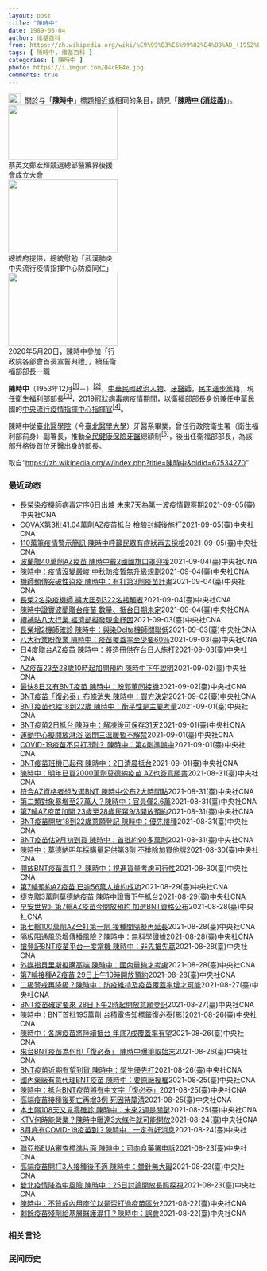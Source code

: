 ```yaml
---
layout: post
title: "陳時中"
date: 1989-06-04
author: 维基百科
from: https://zh.wikipedia.org/wiki/%E9%99%B3%E6%99%82%E4%B8%AD_(1952%E5%B9%B4)
tags: [ 陳時中, 维基百科 ]
categories: [ 陳時中 ]
photo: https://i.imgur.com/Q4cEE4e.jpg
comments: true
---
```

<div class="mw-parser-output"><div id="noteTA-54dafe5e" class="noteTA"><div class="noteTA-group"><div data-noteta-group-source="module" data-noteta-group="Medicine"></div></div></div>
<div role="note" class="hatnote navigation-not-searchable"><a href="/wiki/Wikipedia:%E6%B6%88%E6%AD%A7%E4%B9%89" title="Wikipedia:消歧义"><img alt="Disambig gray.svg" src="//upload.wikimedia.org/wikipedia/commons/thumb/5/5f/Disambig_gray.svg/25px-Disambig_gray.svg.png" decoding="async" width="25" height="19" srcset="//upload.wikimedia.org/wikipedia/commons/thumb/5/5f/Disambig_gray.svg/38px-Disambig_gray.svg.png 1.5x, //upload.wikimedia.org/wikipedia/commons/thumb/5/5f/Disambig_gray.svg/50px-Disambig_gray.svg.png 2x" data-file-width="220" data-file-height="168"></a><style data-mw-deduplicate="TemplateStyles:r67269465">.mw-parser-output .ifmobile>.mobile:nth-child(2n){display:none}</style><span class="ifmobile"><span class="nomobile">&nbsp;&nbsp;</span><span class="mobile"></span></span>關於与「<b>陳時中</b>」標題相近或相同的条目，請見「<b><a href="/wiki/%E9%99%B3%E6%99%82%E4%B8%AD_(%E6%B6%88%E6%AD%A7%E7%BE%A9)" class="mw-disambig" title="陳時中 (消歧義)">陳時中 (消歧義)</a></b>」。</div>

<div class="thumb tright"><div class="thumbinner" style="width:222px;"><a href="/wiki/File:%E9%84%AD%E5%AE%8F%E8%BC%9D%E8%88%87%E9%86%AB%E6%94%BF%E4%BA%BA%E5%A3%AB%E5%90%88%E7%85%A7.jpg" class="image"><img alt="" src="//upload.wikimedia.org/wikipedia/commons/thumb/e/e0/%E9%84%AD%E5%AE%8F%E8%BC%9D%E8%88%87%E9%86%AB%E6%94%BF%E4%BA%BA%E5%A3%AB%E5%90%88%E7%85%A7.jpg/220px-%E9%84%AD%E5%AE%8F%E8%BC%9D%E8%88%87%E9%86%AB%E6%94%BF%E4%BA%BA%E5%A3%AB%E5%90%88%E7%85%A7.jpg" decoding="async" width="220" height="110" class="thumbimage" srcset="//upload.wikimedia.org/wikipedia/commons/thumb/e/e0/%E9%84%AD%E5%AE%8F%E8%BC%9D%E8%88%87%E9%86%AB%E6%94%BF%E4%BA%BA%E5%A3%AB%E5%90%88%E7%85%A7.jpg/330px-%E9%84%AD%E5%AE%8F%E8%BC%9D%E8%88%87%E9%86%AB%E6%94%BF%E4%BA%BA%E5%A3%AB%E5%90%88%E7%85%A7.jpg 1.5x, //upload.wikimedia.org/wikipedia/commons/thumb/e/e0/%E9%84%AD%E5%AE%8F%E8%BC%9D%E8%88%87%E9%86%AB%E6%94%BF%E4%BA%BA%E5%A3%AB%E5%90%88%E7%85%A7.jpg/440px-%E9%84%AD%E5%AE%8F%E8%BC%9D%E8%88%87%E9%86%AB%E6%94%BF%E4%BA%BA%E5%A3%AB%E5%90%88%E7%85%A7.jpg 2x" data-file-width="4160" data-file-height="2080"></a>  <div class="thumbcaption"><div class="magnify"><a href="/wiki/File:%E9%84%AD%E5%AE%8F%E8%BC%9D%E8%88%87%E9%86%AB%E6%94%BF%E4%BA%BA%E5%A3%AB%E5%90%88%E7%85%A7.jpg" class="internal" title="放大"></a></div>蔡英文鄭宏輝競選總部醫藥界後援會成立大會</div></div></div>
<div class="thumb tright"><div class="thumbinner" style="width:222px;"><a href="/wiki/File:02.07_%E7%B8%BD%E7%B5%B1%E6%85%B0%E5%8B%89%E3%80%8C%E5%9A%B4%E9%87%8D%E7%89%B9%E6%AE%8A%E5%82%B3%E6%9F%93%E6%80%A7%E8%82%BA%E7%82%8E%E4%B8%AD%E5%A4%AE%E6%B5%81%E8%A1%8C%E7%96%AB%E6%83%85%E6%8C%87%E6%8F%AE%E4%B8%AD%E5%BF%83%E9%98%B2%E7%96%AB%E5%90%8C%E4%BB%81%E3%80%8D_(49500116692).jpg" class="image"><img alt="" src="//upload.wikimedia.org/wikipedia/commons/thumb/9/95/02.07_%E7%B8%BD%E7%B5%B1%E6%85%B0%E5%8B%89%E3%80%8C%E5%9A%B4%E9%87%8D%E7%89%B9%E6%AE%8A%E5%82%B3%E6%9F%93%E6%80%A7%E8%82%BA%E7%82%8E%E4%B8%AD%E5%A4%AE%E6%B5%81%E8%A1%8C%E7%96%AB%E6%83%85%E6%8C%87%E6%8F%AE%E4%B8%AD%E5%BF%83%E9%98%B2%E7%96%AB%E5%90%8C%E4%BB%81%E3%80%8D_%2849500116692%29.jpg/220px-02.07_%E7%B8%BD%E7%B5%B1%E6%85%B0%E5%8B%89%E3%80%8C%E5%9A%B4%E9%87%8D%E7%89%B9%E6%AE%8A%E5%82%B3%E6%9F%93%E6%80%A7%E8%82%BA%E7%82%8E%E4%B8%AD%E5%A4%AE%E6%B5%81%E8%A1%8C%E7%96%AB%E6%83%85%E6%8C%87%E6%8F%AE%E4%B8%AD%E5%BF%83%E9%98%B2%E7%96%AB%E5%90%8C%E4%BB%81%E3%80%8D_%2849500116692%29.jpg" decoding="async" width="220" height="147" class="thumbimage" srcset="//upload.wikimedia.org/wikipedia/commons/thumb/9/95/02.07_%E7%B8%BD%E7%B5%B1%E6%85%B0%E5%8B%89%E3%80%8C%E5%9A%B4%E9%87%8D%E7%89%B9%E6%AE%8A%E5%82%B3%E6%9F%93%E6%80%A7%E8%82%BA%E7%82%8E%E4%B8%AD%E5%A4%AE%E6%B5%81%E8%A1%8C%E7%96%AB%E6%83%85%E6%8C%87%E6%8F%AE%E4%B8%AD%E5%BF%83%E9%98%B2%E7%96%AB%E5%90%8C%E4%BB%81%E3%80%8D_%2849500116692%29.jpg/330px-02.07_%E7%B8%BD%E7%B5%B1%E6%85%B0%E5%8B%89%E3%80%8C%E5%9A%B4%E9%87%8D%E7%89%B9%E6%AE%8A%E5%82%B3%E6%9F%93%E6%80%A7%E8%82%BA%E7%82%8E%E4%B8%AD%E5%A4%AE%E6%B5%81%E8%A1%8C%E7%96%AB%E6%83%85%E6%8C%87%E6%8F%AE%E4%B8%AD%E5%BF%83%E9%98%B2%E7%96%AB%E5%90%8C%E4%BB%81%E3%80%8D_%2849500116692%29.jpg 1.5x, //upload.wikimedia.org/wikipedia/commons/thumb/9/95/02.07_%E7%B8%BD%E7%B5%B1%E6%85%B0%E5%8B%89%E3%80%8C%E5%9A%B4%E9%87%8D%E7%89%B9%E6%AE%8A%E5%82%B3%E6%9F%93%E6%80%A7%E8%82%BA%E7%82%8E%E4%B8%AD%E5%A4%AE%E6%B5%81%E8%A1%8C%E7%96%AB%E6%83%85%E6%8C%87%E6%8F%AE%E4%B8%AD%E5%BF%83%E9%98%B2%E7%96%AB%E5%90%8C%E4%BB%81%E3%80%8D_%2849500116692%29.jpg/440px-02.07_%E7%B8%BD%E7%B5%B1%E6%85%B0%E5%8B%89%E3%80%8C%E5%9A%B4%E9%87%8D%E7%89%B9%E6%AE%8A%E5%82%B3%E6%9F%93%E6%80%A7%E8%82%BA%E7%82%8E%E4%B8%AD%E5%A4%AE%E6%B5%81%E8%A1%8C%E7%96%AB%E6%83%85%E6%8C%87%E6%8F%AE%E4%B8%AD%E5%BF%83%E9%98%B2%E7%96%AB%E5%90%8C%E4%BB%81%E3%80%8D_%2849500116692%29.jpg 2x" data-file-width="2048" data-file-height="1365"></a>  <div class="thumbcaption"><div class="magnify"><a href="/wiki/File:02.07_%E7%B8%BD%E7%B5%B1%E6%85%B0%E5%8B%89%E3%80%8C%E5%9A%B4%E9%87%8D%E7%89%B9%E6%AE%8A%E5%82%B3%E6%9F%93%E6%80%A7%E8%82%BA%E7%82%8E%E4%B8%AD%E5%A4%AE%E6%B5%81%E8%A1%8C%E7%96%AB%E6%83%85%E6%8C%87%E6%8F%AE%E4%B8%AD%E5%BF%83%E9%98%B2%E7%96%AB%E5%90%8C%E4%BB%81%E3%80%8D_(49500116692).jpg" class="internal" title="放大"></a></div>總統府提供，總統慰勉「武漢肺炎中央流行疫情指揮中心防疫同仁」</div></div></div>
<div class="thumb tright"><div class="thumbinner" style="width:222px;"><a href="/wiki/File:05.20_%E7%B8%BD%E7%B5%B1%E4%B8%BB%E6%8C%81%E3%80%8C%E8%A1%8C%E6%94%BF%E9%99%A2%E5%89%AF%E9%99%A2%E9%95%B7%E6%9A%A8%E5%90%84%E9%83%A8%E6%9C%83%E9%A6%96%E9%95%B7%E5%AE%A3%E8%AA%93%E5%85%B8%E7%A6%AE%E3%80%8D-%E9%99%B3%E6%99%82%E4%B8%AD.jpg" class="image"><img alt="" src="//upload.wikimedia.org/wikipedia/commons/thumb/a/aa/05.20_%E7%B8%BD%E7%B5%B1%E4%B8%BB%E6%8C%81%E3%80%8C%E8%A1%8C%E6%94%BF%E9%99%A2%E5%89%AF%E9%99%A2%E9%95%B7%E6%9A%A8%E5%90%84%E9%83%A8%E6%9C%83%E9%A6%96%E9%95%B7%E5%AE%A3%E8%AA%93%E5%85%B8%E7%A6%AE%E3%80%8D-%E9%99%B3%E6%99%82%E4%B8%AD.jpg/220px-05.20_%E7%B8%BD%E7%B5%B1%E4%B8%BB%E6%8C%81%E3%80%8C%E8%A1%8C%E6%94%BF%E9%99%A2%E5%89%AF%E9%99%A2%E9%95%B7%E6%9A%A8%E5%90%84%E9%83%A8%E6%9C%83%E9%A6%96%E9%95%B7%E5%AE%A3%E8%AA%93%E5%85%B8%E7%A6%AE%E3%80%8D-%E9%99%B3%E6%99%82%E4%B8%AD.jpg" decoding="async" width="220" height="147" class="thumbimage" srcset="//upload.wikimedia.org/wikipedia/commons/thumb/a/aa/05.20_%E7%B8%BD%E7%B5%B1%E4%B8%BB%E6%8C%81%E3%80%8C%E8%A1%8C%E6%94%BF%E9%99%A2%E5%89%AF%E9%99%A2%E9%95%B7%E6%9A%A8%E5%90%84%E9%83%A8%E6%9C%83%E9%A6%96%E9%95%B7%E5%AE%A3%E8%AA%93%E5%85%B8%E7%A6%AE%E3%80%8D-%E9%99%B3%E6%99%82%E4%B8%AD.jpg/330px-05.20_%E7%B8%BD%E7%B5%B1%E4%B8%BB%E6%8C%81%E3%80%8C%E8%A1%8C%E6%94%BF%E9%99%A2%E5%89%AF%E9%99%A2%E9%95%B7%E6%9A%A8%E5%90%84%E9%83%A8%E6%9C%83%E9%A6%96%E9%95%B7%E5%AE%A3%E8%AA%93%E5%85%B8%E7%A6%AE%E3%80%8D-%E9%99%B3%E6%99%82%E4%B8%AD.jpg 1.5x, //upload.wikimedia.org/wikipedia/commons/thumb/a/aa/05.20_%E7%B8%BD%E7%B5%B1%E4%B8%BB%E6%8C%81%E3%80%8C%E8%A1%8C%E6%94%BF%E9%99%A2%E5%89%AF%E9%99%A2%E9%95%B7%E6%9A%A8%E5%90%84%E9%83%A8%E6%9C%83%E9%A6%96%E9%95%B7%E5%AE%A3%E8%AA%93%E5%85%B8%E7%A6%AE%E3%80%8D-%E9%99%B3%E6%99%82%E4%B8%AD.jpg/440px-05.20_%E7%B8%BD%E7%B5%B1%E4%B8%BB%E6%8C%81%E3%80%8C%E8%A1%8C%E6%94%BF%E9%99%A2%E5%89%AF%E9%99%A2%E9%95%B7%E6%9A%A8%E5%90%84%E9%83%A8%E6%9C%83%E9%A6%96%E9%95%B7%E5%AE%A3%E8%AA%93%E5%85%B8%E7%A6%AE%E3%80%8D-%E9%99%B3%E6%99%82%E4%B8%AD.jpg 2x" data-file-width="2508" data-file-height="1672"></a>  <div class="thumbcaption"><div class="magnify"><a href="/wiki/File:05.20_%E7%B8%BD%E7%B5%B1%E4%B8%BB%E6%8C%81%E3%80%8C%E8%A1%8C%E6%94%BF%E9%99%A2%E5%89%AF%E9%99%A2%E9%95%B7%E6%9A%A8%E5%90%84%E9%83%A8%E6%9C%83%E9%A6%96%E9%95%B7%E5%AE%A3%E8%AA%93%E5%85%B8%E7%A6%AE%E3%80%8D-%E9%99%B3%E6%99%82%E4%B8%AD.jpg" class="internal" title="放大"></a></div>2020年5月20日，陳時中參加「行政院各部會首長宣誓典禮」，續任衛福部部長一職</div></div></div>
<p><b>陳時中</b>（1953年12月<sup id="cite_ref-1" class="reference"><a href="#cite_note-1">[1]</a></sup><span class="useeditintro" title="Template:BLP editintro">－</span>）<sup id="cite_ref-2" class="reference"><a href="#cite_note-2">[2]</a></sup>，<a href="/wiki/%E4%B8%AD%E8%8F%AF%E6%B0%91%E5%9C%8B" title="中華民國">中華民國</a><a href="/wiki/%E6%94%BF%E6%B2%BB%E4%BA%BA%E7%89%A9" title="政治人物">政治人物</a>、<a href="/wiki/%E7%89%99%E9%86%AB%E5%B8%AB" class="mw-redirect" title="牙醫師">牙醫師</a>，<a href="/wiki/%E6%B0%91%E4%B8%BB%E9%80%B2%E6%AD%A5%E9%BB%A8" title="民主進步黨">民主進步黨</a>籍，現任<a href="/wiki/%E4%B8%AD%E8%8F%AF%E6%B0%91%E5%9C%8B%E8%A1%9B%E7%94%9F%E7%A6%8F%E5%88%A9%E9%83%A8" title="中華民國衛生福利部">衛生福利部</a>部長<sup id="cite_ref-3" class="reference"><a href="#cite_note-3">[3]</a></sup>，<a href="/wiki/2019%E5%86%A0%E7%8B%80%E7%97%85%E6%AF%92%E7%97%85%E8%87%BA%E7%81%A3%E7%96%AB%E6%83%85" title="2019冠狀病毒病臺灣疫情">2019冠狀病毒病疫情</a>期間，以衛福部部長身份兼任中華民國的<a href="/wiki/%E5%9C%8B%E5%AE%B6%E8%A1%9B%E7%94%9F%E6%8C%87%E6%8F%AE%E4%B8%AD%E5%BF%83%E4%B8%AD%E5%A4%AE%E6%B5%81%E8%A1%8C%E7%96%AB%E6%83%85%E6%8C%87%E6%8F%AE%E4%B8%AD%E5%BF%83" title="國家衛生指揮中心中央流行疫情指揮中心">中央流行疫情指揮中心</a><a href="/wiki/%E6%8C%87%E6%8F%AE%E5%AE%98" title="指揮官">指揮官</a><sup id="cite_ref-4" class="reference"><a href="#cite_note-4">[4]</a></sup>。
</p><p>陳時中從<a href="/wiki/%E8%87%BA%E5%8C%97%E9%86%AB%E5%AD%B8%E9%99%A2" class="mw-redirect" title="臺北醫學院">臺北醫學院</a>（今<a href="/wiki/%E8%87%BA%E5%8C%97%E9%86%AB%E5%AD%B8%E5%A4%A7%E5%AD%B8" title="臺北醫學大學">臺北醫學大學</a>）牙醫系畢業，曾任行政院衛生署（衛生福利部前身）副署長，推動<a href="/wiki/%E5%85%A8%E6%B0%91%E5%81%A5%E5%BA%B7%E4%BF%9D%E9%9A%AA" title="全民健康保險">全民健康保險</a><a href="/wiki/%E7%89%99%E9%86%AB" title="牙醫">牙醫</a>總額制<sup id="cite_ref-5" class="reference"><a href="#cite_note-5">[5]</a></sup>，後出任衛福部部長，為該部升格後首位牙醫出身的部長。
</p>
</div><noscript><img src="//zh.wikipedia.org/wiki/Special:CentralAutoLogin/start?type=1x1" alt="" title="" width="1" height="1" style="border: none; position: absolute;"></noscript>
<div class="printfooter">取自“<a dir="ltr" href="https://zh.wikipedia.org/w/index.php?title=陳時中&amp;oldid=67534270">https://zh.wikipedia.org/w/index.php?title=陳時中&amp;oldid=67534270</a>”</div><div id="recent-news"><h3>最近动态</h3><ul><li><a href="https://nodebe4.github.io/waimei/2021-09-05/%E9%95%B7%E6%A6%AE%E6%9F%93%E7%96%AB%E6%A9%9F%E5%B8%AB%E7%97%85%E6%AF%92%E5%AE%9A%E5%BA%8F6%E6%97%A5%E5%87%BA%E7%88%90-%E6%9C%AA%E4%BE%867%E5%A4%A9%E7%82%BA%E7%AC%AC%E4%B8%80%E6%B3%A2%E7%96%AB%E6%83%85%E8%A7%80%E5%AF%9F%E6%9C%9F" title="長榮染疫機師病毒定序6日出爐 未來7天為第一波疫情觀察期—— 長榮機師是否感染Delta變種病毒，基因定序6日出爐。指揮中心指揮官陳時中表示，未來7天是第一波疫情觀察期。（示意圖／圖取自Pixa...">長榮染疫機師病毒定序6日出爐 未來7天為第一波疫情觀察期</a><time>2021-09-05</time><a class="tag">(臺)中央社CNA</a></li>
<li><a href="https://nodebe4.github.io/waimei/2021-09-05/COVAX%E7%AC%AC3%E6%89%B941.04%E8%90%AC%E5%8A%91AZ%E7%96%AB%E8%8B%97%E6%8A%B5%E5%8F%B0-%E6%AA%A2%E9%A9%97%E5%B0%81%E7%B7%98%E5%BE%8C%E6%96%BD%E6%89%93" title="COVAX第3批41.04萬劑AZ疫苗抵台 檢驗封緘後施打—— 台灣透過COVAX獲配的第3批AZ疫苗41.04萬劑5日抵台，中央流行疫情指揮中心指揮官陳時中說，待完成通關程序後，將直接運送至指...">COVAX第3批41.04萬劑AZ疫苗抵台 檢驗封緘後施打</a><time>2021-09-05</time><a class="tag">(臺)中央社CNA</a></li>
<li><a href="https://nodebe4.github.io/waimei/2021-09-05/110%E8%90%AC%E7%AD%86%E7%96%AB%E6%83%85%E8%AD%A6%E7%A4%BA%E7%B0%A1%E8%A8%8A-%E9%99%B3%E6%99%82%E4%B8%AD%E5%91%BC%E7%B1%B2%E6%B0%91%E7%9C%BE%E6%9C%89%E7%97%87%E7%8B%80%E5%86%8D%E5%8E%BB%E6%8E%A1%E6%AA%A2" title="110萬筆疫情警示簡訊 陳時中呼籲民眾有症狀再去採檢—— 因應長榮機師染疫案，指揮中心發送110萬則警示簡訊，指揮官陳時中5日強調，有症狀、有可能性再去採檢。（示意圖／圖取自Pixabay圖庫）...">110萬筆疫情警示簡訊 陳時中呼籲民眾有症狀再去採檢</a><time>2021-09-05</time><a class="tag">(臺)中央社CNA</a></li>
<li><a href="https://nodebe4.github.io/waimei/2021-09-04/%E6%B3%A2%E8%98%AD%E8%B4%8840%E8%90%AC%E5%8A%91AZ%E7%96%AB%E8%8B%97-%E9%99%B3%E6%99%82%E4%B8%AD%E6%88%B42%E5%9C%8B%E5%9C%8B%E6%97%97%E5%8F%A3%E7%BD%A9%E8%BF%8E%E6%8E%A5" title="波蘭贈40萬劑AZ疫苗 陳時中戴2國國旗口罩迎接—— 波蘭政府贈送台灣40萬劑AZ疫苗5日抵台，外交部歐洲司司長陳立國（左起）、外交部次長曾厚仁、波蘭台北辦事處代理處長李波、衛福部長陳時中與疾管...">波蘭贈40萬劑AZ疫苗 陳時中戴2國國旗口罩迎接</a><time>2021-09-04</time><a class="tag">(臺)中央社CNA</a></li>
<li><a href="https://nodebe4.github.io/waimei/2021-09-04/%E9%99%B3%E6%99%82%E4%B8%AD-%E7%96%AB%E6%83%85%E6%B2%92%E8%AE%8A%E5%9A%B4%E5%B3%BB-%E4%B8%AD%E7%A7%8B%E9%98%B2%E7%96%AB%E6%9A%AB%E7%84%A1%E5%8D%87%E7%B4%9A%E8%A6%8F%E5%8A%83" title="陳時中：疫情沒變嚴峻 中秋防疫暫無升級規劃—— 長榮爆發機師群聚疫情，指揮中心指揮官陳時中4日表示，就這幾天採檢結果來看，國內疫情並沒有變嚴峻，暫無加嚴、升級規劃。圖為餐廳以透明隔板劃設座位間隔...">陳時中：疫情沒變嚴峻 中秋防疫暫無升級規劃</a><time>2021-09-04</time><a class="tag">(臺)中央社CNA</a></li>
<li><a href="https://nodebe4.github.io/waimei/2021-09-04/%E6%A9%9F%E5%B8%AB%E9%A0%BB%E5%82%B3%E7%AA%81%E7%A0%B4%E6%80%A7%E6%9F%93%E7%96%AB-%E9%99%B3%E6%99%82%E4%B8%AD-%E6%9C%89%E6%89%93%E7%AC%AC3%E5%8A%91%E7%96%AB%E8%8B%97%E8%A8%88%E7%95%AB" title="機師頻傳突破性染疫 陳時中：有打第3劑疫苗計畫—— 國內有3名完整施打2劑疫苗且施打滿14天的機師仍確診，疫情指揮中心指揮官陳時中4日坦言，有替高風險人員施打第3劑疫苗的計畫。圖為機組員登機查驗...">機師頻傳突破性染疫 陳時中：有打第3劑疫苗計畫</a><time>2021-09-04</time><a class="tag">(臺)中央社CNA</a></li>
<li><a href="https://nodebe4.github.io/waimei/2021-09-04/%E9%95%B7%E6%A6%AE2%E5%90%8D%E6%9F%93%E7%96%AB%E6%A9%9F%E5%B8%AB-%E6%93%B4%E5%A4%A7%E5%8C%A1%E5%88%97322%E5%90%8D%E6%8E%A5%E8%A7%B8%E8%80%85" title="長榮2名染疫機師 擴大匡列322名接觸者—— （中央社記者陳婕翎、張茗喧台北4日電）長榮2名貨機機師確診COVID-19，指揮中心擴大匡列322名接觸者，指揮官陳時中今天表示，目前採檢188人，...">長榮2名染疫機師  擴大匡列322名接觸者</a><time>2021-09-04</time><a class="tag">(臺)中央社CNA</a></li>
<li><a href="https://nodebe4.github.io/waimei/2021-09-04/%E9%99%B3%E6%99%82%E4%B8%AD%E8%AD%89%E5%AF%A6%E6%B3%A2%E8%98%AD%E8%B4%88%E5%8F%B0%E7%96%AB%E8%8B%97-%E6%95%B8%E9%87%8F-%E6%8A%B5%E5%8F%B0%E6%97%A5%E6%9C%9F%E6%9C%AA%E5%AE%9A" title="陳時中證實波蘭贈台疫苗 數量、抵台日期未定—— 傳出波蘭贈送台灣40萬劑AZ疫苗，預計4日上午抵台；對此，指揮中心指揮官陳時中僅表示，「有這件事情」。圖為民眾施打疫苗。（中央社檔案照片） （中央...">陳時中證實波蘭贈台疫苗 數量、抵台日期未定</a><time>2021-09-04</time><a class="tag">(臺)中央社CNA</a></li>
<li><a href="https://nodebe4.github.io/waimei/2021-09-03/%E7%BA%8C%E8%A3%9C%E8%B2%BC%E5%85%AB%E5%A4%A7%E8%A1%8C%E6%A5%AD-%E7%B6%93%E6%BF%9F%E9%83%A8%E6%93%AC%E7%99%BC%E7%8F%BE%E9%87%91%E7%B4%93%E5%9B%B0" title="續補貼八大行業 經濟部擬發現金紓困—— （中央社記者梁珮綺台北3日電）中央流行疫情指揮中心指揮官陳時中今天說，疫苗覆蓋率至少要達60%才會加快開放八大行業腳步；經濟部說明，將持續紓困，擬以員工人...">續補貼八大行業  經濟部擬發現金紓困</a><time>2021-09-03</time><a class="tag">(臺)中央社CNA</a></li>
<li><a href="https://nodebe4.github.io/waimei/2021-09-03/%E9%95%B7%E6%A6%AE%E5%A2%9E2%E6%A9%9F%E5%B8%AB%E7%A2%BA%E8%A8%BA-%E9%99%B3%E6%99%82%E4%B8%AD-%E8%88%87%E6%9F%93Delta%E6%A9%9F%E5%B8%AB%E9%97%9C%E8%81%AF%E4%BD%8E" title="長榮增2機師確診 陳時中：與染Delta機師關聯低—— （中央社記者陳婕翎、張茗喧台北3日電）國內今天新增2名長榮機師染疫，外界擔憂日前公布感染Delta變異株的機師（案16066）為感染源。指...">長榮增2機師確診  陳時中：與染Delta機師關聯低</a><time>2021-09-03</time><a class="tag">(臺)中央社CNA</a></li>
<li><a href="https://nodebe4.github.io/waimei/2021-09-03/%E5%85%AB%E5%A4%A7%E8%A1%8C%E6%A5%AD%E7%9B%BC%E5%BE%A9%E6%A5%AD-%E9%99%B3%E6%99%82%E4%B8%AD-%E7%96%AB%E8%8B%97%E8%A6%86%E8%93%8B%E7%8E%87%E8%87%B3%E5%B0%91%E8%A6%8160" title="八大行業盼復業 陳時中：疫苗覆蓋率至少要60％—— 八大行業業者盼復業，疫情指揮官陳時中3日表示，疫苗覆蓋率至少要達60％才會加快開放腳步。（中央社檔案照片） （中央社記者蘇木春、張茗喧台中3日...">八大行業盼復業 陳時中：疫苗覆蓋率至少要60％</a><time>2021-09-03</time><a class="tag">(臺)中央社CNA</a></li>
<li><a href="https://nodebe4.github.io/waimei/2021-09-03/%E6%97%A54%E5%BA%A6%E8%B4%88%E5%8F%B0AZ%E7%96%AB%E8%8B%97-%E9%99%B3%E6%99%82%E4%B8%AD-%E5%B0%87%E9%80%A0%E5%86%8A%E4%BE%9B%E5%9C%A8%E5%8F%B0%E6%97%A5%E4%BA%BA%E6%96%BD%E6%89%93" title="日4度贈台AZ疫苗 陳時中：將造冊供在台日人施打—— 日本將第4度贈台AZ疫苗，指揮中心表示將提供給在台日人施打。（中央社檔案照片） （中央社記者陳婕翎、張茗喧台北3日電）日本將第4度贈與台灣A...">日4度贈台AZ疫苗 陳時中：將造冊供在台日人施打</a><time>2021-09-03</time><a class="tag">(臺)中央社CNA</a></li>
<li><a href="https://nodebe4.github.io/waimei/2021-09-02/AZ%E7%96%AB%E8%8B%9723%E8%87%B328%E6%AD%B210%E6%99%82%E8%B5%B7%E5%8A%A0%E9%96%8B%E9%A0%90%E7%B4%84-%E9%99%B3%E6%99%82%E4%B8%AD%E4%B8%8B%E5%8D%88%E8%AA%AA%E6%98%8E" title="AZ疫苗23至28歲10時起加開預約 陳時中下午說明—— 指揮中心日前宣布增加開放23歲至28歲民眾施打AZ疫苗，3日上午10時起開放預約。圖為民眾2日在花博大型疫苗接種站，施打第2劑AZ疫苗。...">AZ疫苗23至28歲10時起加開預約 陳時中下午說明</a><time>2021-09-02</time><a class="tag">(臺)中央社CNA</a></li>
<li><a href="https://nodebe4.github.io/waimei/2021-09-02/%E6%9C%80%E5%BF%AB8%E6%97%A5%E5%8F%88%E6%9C%89BNT%E7%96%AB%E8%8B%97-%E9%99%B3%E6%99%82%E4%B8%AD-%E7%9B%BC%E9%83%AD%E8%91%A3%E5%90%8C%E6%8E%A5%E6%A9%9F" title="最快8日又有BNT疫苗 陳時中：盼郭董同接機—— 下批BNT疫苗即將來台，疫情指揮中心指揮官陳時中（左）2日邀請鴻海創辦人郭台銘（右）一起接機。（中央社檔案照片） （中央社記者張茗喧、江慧珺台北...">最快8日又有BNT疫苗  陳時中：盼郭董同接機</a><time>2021-09-02</time><a class="tag">(臺)中央社CNA</a></li>
<li><a href="https://nodebe4.github.io/waimei/2021-09-02/BNT%E7%96%AB%E8%8B%97-%E5%BE%A9%E5%BF%85%E6%B3%B0-%E5%B8%83%E6%A2%9D%E6%B6%88%E5%A4%B1-%E9%99%B3%E6%99%82%E4%B8%AD-%E8%B2%B7%E6%96%B9%E6%B1%BA%E5%AE%9A" title="BNT疫苗「復必泰」布條消失 陳時中：買方決定—— 台積電、鴻海永齡基金會及慈濟購買共1500萬劑輝瑞BNT的COVID-19（2019冠狀病毒疾病）疫苗，首批93萬劑2日早上運抵桃園國際機場，...">BNT疫苗「復必泰」布條消失  陳時中：買方決定</a><time>2021-09-02</time><a class="tag">(臺)中央社CNA</a></li>
<li><a href="https://nodebe4.github.io/waimei/2021-09-01/BNT%E7%96%AB%E8%8B%97%E4%B9%9F%E7%B5%A618%E5%88%B022%E6%AD%B2-%E9%99%B3%E6%99%82%E4%B8%AD-%E8%A1%A1%E5%B9%B3%E6%80%A7%E6%98%AF%E4%B8%BB%E8%A6%81%E8%80%83%E9%87%8F" title="BNT疫苗也給18到22歲 陳時中：衡平性是主要考量—— （中央社記者張茗喧、江慧珺台北1日電）BNT疫苗抵台後，除12到17歲學生族群，指揮中心也將優先開放18到22歲接種，引來不滿。指揮官陳...">BNT疫苗也給18到22歲 陳時中：衡平性是主要考量</a><time>2021-09-01</time><a class="tag">(臺)中央社CNA</a></li>
<li><a href="https://nodebe4.github.io/waimei/2021-09-01/BNT%E7%96%AB%E8%8B%972%E6%97%A5%E6%8A%B5%E5%8F%B0-%E9%99%B3%E6%99%82%E4%B8%AD-%E8%A7%A3%E5%87%8D%E5%BE%8C%E5%8F%AF%E4%BF%9D%E5%AD%9831%E5%A4%A9" title="BNT疫苗2日抵台 陳時中：解凍後可保存31天—— 輝瑞BNT疫苗2日清晨抵台，指揮中心指揮官陳時中表示，BNT疫苗有別先前解凍後只能保存5天，已有研究證實可在攝氏2度至8度低溫保存31天，將有...">BNT疫苗2日抵台 陳時中：解凍後可保存31天</a><time>2021-09-01</time><a class="tag">(臺)中央社CNA</a></li>
<li><a href="https://nodebe4.github.io/waimei/2021-09-01/%E9%81%8B%E5%8B%95%E4%B8%AD%E5%BF%83%E6%93%AC%E9%96%8B%E6%94%BE%E6%B7%8B%E6%B5%B4-%E5%AF%86%E9%96%89%E4%B8%89%E6%BA%AB%E6%9A%96%E6%9A%AB%E4%B8%8D%E8%A7%A3%E7%A6%81" title="運動中心擬開放淋浴 密閉三溫暖暫不解禁—— 防疫措施擬再鬆綁，指揮中心指揮官陳時中1日表示，已開會討論，研議開放運動中心淋浴、沐浴，但必須依照指引來做。圖為台北南港運動中心游泳池附設淋浴間。（中...">運動中心擬開放淋浴 密閉三溫暖暫不解禁</a><time>2021-09-01</time><a class="tag">(臺)中央社CNA</a></li>
<li><a href="https://nodebe4.github.io/waimei/2021-09-01/COVID-19%E7%96%AB%E8%8B%97%E4%B8%8D%E5%8F%AA%E6%89%933%E5%8A%91-%E9%99%B3%E6%99%82%E4%B8%AD-%E7%AC%AC4%E5%8A%91%E6%BA%96%E5%82%99%E4%B8%AD" title="COVID-19疫苗不只打3劑？ 陳時中：第4劑準備中—— （中央社記者張茗喧、江慧珺台北1日電）全球因應Delta變異株疫情，已有許多國家紛紛追加接種第3劑疫苗。指揮中心指揮官陳時中今天表示，...">COVID-19疫苗不只打3劑？ 陳時中：第4劑準備中</a><time>2021-09-01</time><a class="tag">(臺)中央社CNA</a></li>
<li><a href="https://nodebe4.github.io/waimei/2021-09-01/BNT%E7%96%AB%E8%8B%97%E7%8F%AD%E6%A9%9F%E5%B7%B2%E8%B5%B7%E9%A3%9B-%E9%99%B3%E6%99%82%E4%B8%AD-2%E6%97%A5%E6%B8%85%E6%99%A8%E6%8A%B5%E5%8F%B0" title="BNT疫苗班機已起飛 陳時中：2日清晨抵台—— 指揮中心指揮官陳時中證實，載送BNT疫苗的班機已起飛，預計2日清晨抵台。（圖取自Pixabay圖庫） （中央社記者張茗喧、江慧珺台北1日電）指揮中...">BNT疫苗班機已起飛 陳時中：2日清晨抵台</a><time>2021-09-01</time><a class="tag">(臺)中央社CNA</a></li>
<li><a href="https://nodebe4.github.io/waimei/2021-08-31/%E9%99%B3%E6%99%82%E4%B8%AD-%E6%98%8E%E5%B9%B4%E5%B7%B2%E8%B2%B72000%E8%90%AC%E5%8A%91%E8%8E%AB%E5%BE%B7%E7%B4%8D%E7%96%AB%E8%8B%97-AZ%E4%B9%9F%E7%B0%BD%E6%84%8F%E9%A1%98%E6%9B%B8" title="陳時中：明年已買2000萬劑莫德納疫苗 AZ也簽意願書—— 明年COVID-19疫苗採購受關注，指揮中心指揮官陳時中31日表示，已買2000萬劑莫德納疫苗，AZ疫苗也簽了採購意願書，並考慮BNT...">陳時中：明年已買2000萬劑莫德納疫苗 AZ也簽意願書</a><time>2021-08-31</time><a class="tag">(臺)中央社CNA</a></li>
<li><a href="https://nodebe4.github.io/waimei/2021-08-31/%E7%AC%A6%E5%90%88AZ%E8%B3%87%E6%A0%BC%E8%80%85%E6%83%B3%E6%94%B9%E9%81%B8BNT-%E9%99%B3%E6%99%82%E4%B8%AD%E5%85%AC%E5%B8%832%E5%A4%A7%E6%99%82%E9%96%93%E9%BB%9E" title="符合AZ資格者想改選BNT 陳時中公布2大時間點—— （指揮中心提供） （中央社記者張茗喧、陳婕翎、江慧珺台北31日電）中央流行疫情指揮中心指揮官陳時中今天表示，符合AZ疫苗接種資格者若想改選B...">符合AZ資格者想改選BNT 陳時中公布2大時間點</a><time>2021-08-31</time><a class="tag">(臺)中央社CNA</a></li>
<li><a href="https://nodebe4.github.io/waimei/2021-08-31/%E7%AC%AC%E4%BA%8C%E9%A1%9E%E5%B0%8D%E8%B1%A1%E6%9A%B4%E5%A2%9E%E8%87%B327%E8%90%AC%E4%BA%BA-%E9%99%B3%E6%99%82%E4%B8%AD-%E5%AE%98%E5%93%A1%E5%83%852.6%E8%90%AC" title="第二類對象暴增至27萬人？陳時中：官員僅2.6萬—— 指揮中心指揮官陳時中31日說，第二類對象多為警消、防疫人員，民眾最有疑慮的中央及地方官員僅約2.6萬人。（指揮中心提供） （中央社記者張茗喧...">第二類對象暴增至27萬人？陳時中：官員僅2.6萬</a><time>2021-08-31</time><a class="tag">(臺)中央社CNA</a></li>
<li><a href="https://nodebe4.github.io/waimei/2021-08-31/%E7%AC%AC7%E8%BC%AAAZ%E7%96%AB%E8%8B%97%E5%8A%A0%E9%96%8B-23%E6%AD%B2%E8%87%B328%E6%AD%B2%E6%B0%91%E7%9C%BE9-3%E9%96%8B%E6%94%BE%E9%A0%90%E7%B4%84" title="第7輪AZ疫苗加開 23歲至28歲民眾9/3開放預約—— 指揮官陳時中31日表示，9月3日起將加開第7輪AZ疫苗預約對象。（中央社檔案照片） （中央社記者陳婕翎、張茗喧、江慧珺台北31日電）中央...">第7輪AZ疫苗加開 23歲至28歲民眾9/3開放預約</a><time>2021-08-31</time><a class="tag">(臺)中央社CNA</a></li>
<li><a href="https://nodebe4.github.io/waimei/2021-08-31/BNT%E7%96%AB%E8%8B%97%E9%96%8B%E6%94%BE18%E5%88%B022%E6%AD%B2%E6%84%8F%E9%A1%98%E7%99%BB%E8%A8%98-%E9%99%B3%E6%99%82%E4%B8%AD-%E5%84%AA%E5%85%88%E6%8E%A5%E7%A8%AE" title="BNT疫苗開放18到22歲意願登記 陳時中：優先接種—— 疫情指揮中心31日宣布，開放18到22歲可優先接種BNT疫苗。（圖取自Pixabay圖庫） （中央社記者張茗喧、陳婕翎、江慧珺台北31日...">BNT疫苗開放18到22歲意願登記 陳時中：優先接種</a><time>2021-08-31</time><a class="tag">(臺)中央社CNA</a></li>
<li><a href="https://nodebe4.github.io/waimei/2021-08-31/BNT%E7%96%AB%E8%8B%97%E4%BC%B09%E6%9C%88%E5%88%9D%E5%88%B0%E8%B2%A8-%E9%99%B3%E6%99%82%E4%B8%AD-%E9%A6%96%E6%89%B9%E7%B4%8490%E5%A4%9A%E8%90%AC%E5%8A%91" title="BNT疫苗估9月初到貨 陳時中：首批約90多萬劑—— （中央社記者張茗喧、陳婕翎、江慧珺台北31日電）媒體報導指出，首批BNT疫苗將於9月1日抵台。指揮中心指揮官陳時中今天表示，時間真的沒辦法掌...">BNT疫苗估9月初到貨  陳時中：首批約90多萬劑</a><time>2021-08-31</time><a class="tag">(臺)中央社CNA</a></li>
<li><a href="https://nodebe4.github.io/waimei/2021-08-30/%E9%99%B3%E6%99%82%E4%B8%AD-%E8%8E%AB%E5%BE%B7%E7%B4%8D%E6%98%8E%E5%B9%B4%E6%8E%A1%E8%B3%BC%E9%87%8F%E8%B6%B3%E4%BE%9B%E7%AC%AC3%E5%8A%91-%E4%B8%8D%E6%8E%92%E9%99%A4%E5%8A%A0%E8%B2%B7%E4%BB%96%E7%89%8C" title="陳時中：莫德納明年採購量足供第3劑 不排除加買他牌—— 指揮中心指揮官陳時中30日表示，明年採購2000萬劑莫德納疫苗足夠第3劑接種，也不排除採購不同廠牌疫苗分散風險。圖為台灣自購莫德納疫苗8月...">陳時中：莫德納明年採購量足供第3劑 不排除加買他牌</a><time>2021-08-30</time><a class="tag">(臺)中央社CNA</a></li>
<li><a href="https://nodebe4.github.io/waimei/2021-08-30/%E9%96%8B%E6%94%BEBNT%E7%96%AB%E8%8B%97%E6%B7%B7%E6%89%93-%E9%99%B3%E6%99%82%E4%B8%AD-%E8%A6%96%E9%80%B2%E8%B2%A8%E9%87%8F%E8%80%83%E6%85%AE%E5%8F%AF%E8%A1%8C%E6%80%A7" title="開放BNT疫苗混打？ 陳時中：視進貨量考慮可行性—— （中央社記者陳婕翎、江慧珺台北30日電）COVID-19公費疫苗預約平台開放登記BNT疫苗施打意願，不少民眾關注混打可能性，指揮中心指揮官陳...">開放BNT疫苗混打？ 陳時中：視進貨量考慮可行性</a><time>2021-08-30</time><a class="tag">(臺)中央社CNA</a></li>
<li><a href="https://nodebe4.github.io/waimei/2021-08-29/%E7%AC%AC7%E8%BC%AA%E9%A0%90%E7%B4%84AZ%E7%96%AB%E8%8B%97-%E5%B7%B2%E9%80%BE56%E8%90%AC%E4%BA%BA%E6%90%B6%E7%B4%84%E6%88%90%E5%8A%9F" title="第7輪預約AZ疫苗 已逾56萬人搶約成功—— （中央社記者陳婕翎、江慧珺台北29日電）第7輪AZ疫苗今天上午開放預約，指揮中心指揮官陳時中表示，截至下午1時，符合預約資格的100萬1693人之中...">第7輪預約AZ疫苗  已逾56萬人搶約成功</a><time>2021-08-29</time><a class="tag">(臺)中央社CNA</a></li>
<li><a href="https://nodebe4.github.io/waimei/2021-08-29/%E6%8D%B7%E5%85%8B%E8%B4%883%E8%90%AC%E5%8A%91%E8%8E%AB%E5%BE%B7%E7%B4%8D%E7%96%AB%E8%8B%97-%E9%99%B3%E6%99%82%E4%B8%AD%E8%AD%89%E5%AF%A6%E4%B8%8B%E5%8D%88%E6%8A%B5%E5%8F%B0" title="捷克贈3萬劑莫德納疫苗 陳時中證實下午抵台—— 指揮官陳時中29日說，捷克政府捐贈的3萬劑莫德納疫苗預定29日下午抵台。（指揮中心提供） （中央社記者陳婕翎、江慧珺台北29日電）中央流行疫情指揮...">捷克贈3萬劑莫德納疫苗 陳時中證實下午抵台</a><time>2021-08-29</time><a class="tag">(臺)中央社CNA</a></li>
<li><a href="https://nodebe4.github.io/waimei/2021-08-28/%E6%97%A9%E5%AE%89%E4%B8%96%E7%95%8C-%E7%AC%AC7%E8%BC%AAAZ%E7%96%AB%E8%8B%97%E4%BB%8A%E9%96%8B%E6%94%BE%E9%A0%90%E7%B4%84-%E5%8A%A0%E9%81%B8BNT%E8%B3%87%E6%A0%BC%E5%85%AC%E5%B8%83" title="早安世界》第7輪AZ疫苗今開放預約 加選BNT資格公布—— 疫情指揮官陳時中宣布，國人最新一輪施打AZ疫苗從29日上午10時開放預約。（中央社檔案照片） 今晨最新 颶風艾達逼近美國南岸 紐奧良展...">早安世界》第7輪AZ疫苗今開放預約 加選BNT資格公布</a><time>2021-08-28</time><a class="tag">(臺)中央社CNA</a></li>
<li><a href="https://nodebe4.github.io/waimei/2021-08-28/%E7%AC%AC%E4%B8%83%E8%BC%AA100%E8%90%AC%E5%8A%91AZ%E5%85%A8%E6%89%93%E7%AC%AC%E4%B8%80%E5%8A%91-%E6%8E%A5%E7%A8%AE%E9%96%93%E9%9A%94%E6%93%AC%E5%86%8D%E5%BB%B6%E9%95%B7" title="第七輪100萬劑AZ全打第一劑 接種間隔擬再延長—— （中央社記者張茗喧、陳婕翎台北28日電）指揮中心指揮官陳時中今天表示，第七輪的100萬劑AZ疫苗將全數提供第一劑接種，以兼顧公平與疫苗涵蓋率...">第七輪100萬劑AZ全打第一劑  接種間隔擬再延長</a><time>2021-08-28</time><a class="tag">(臺)中央社CNA</a></li>
<li><a href="https://nodebe4.github.io/waimei/2021-08-28/%E9%9A%94%E6%9D%BF%E9%98%BB%E9%80%9A%E9%A2%A8%E6%81%90%E5%A2%9E%E5%82%B3%E6%92%AD%E9%A2%A8%E9%9A%AA-%E9%99%B3%E6%99%82%E4%B8%AD-%E7%84%A1%E7%A7%91%E5%AD%B8%E8%AD%89%E6%93%9A" title="隔板阻通風恐增傳播風險？陳時中：無科學證據—— 中山大學團隊一篇研究指出，隔板恐妨礙氣流流通，增加COVID-19氣膠傳播風險。指揮中心指揮官陳時中說，該研究僅討論此事，並未提出科學證據。圖為百...">隔板阻通風恐增傳播風險？陳時中：無科學證據</a><time>2021-08-28</time><a class="tag">(臺)中央社CNA</a></li>
<li><a href="https://nodebe4.github.io/waimei/2021-08-28/%E6%90%B6%E7%99%BB%E8%A8%98BNT%E7%96%AB%E8%8B%97%E5%B9%B3%E5%8F%B0%E4%B8%80%E5%BA%A6%E7%95%B6%E6%A9%9F-%E9%99%B3%E6%99%82%E4%B8%AD-%E9%9D%9E%E5%85%88%E6%90%B6%E5%85%88%E8%B4%8F" title="搶登記BNT疫苗平台一度當機 陳時中：非先搶先贏—— （中央社記者張茗喧、陳婕翎台北28日電）BNT疫苗今天下午2時開放登記意願，瞬間湧入大量流量導致平台當機。指揮中心指揮官陳時中說，「這和搶票...">搶登記BNT疫苗平台一度當機 陳時中：非先搶先贏</a><time>2021-08-28</time><a class="tag">(臺)中央社CNA</a></li>
<li><a href="https://nodebe4.github.io/waimei/2021-08-28/%E5%A4%96%E5%AA%92%E6%8C%87%E8%B2%9D%E9%87%8C%E6%96%AF%E6%93%AC%E8%B3%BC%E9%AB%98%E7%AB%AF-%E9%99%B3%E6%99%82%E4%B8%AD-%E5%9C%8B%E5%85%A7%E9%87%8F%E5%A4%A0%E6%89%8D%E8%80%83%E6%85%AE" title="外媒指貝里斯擬購高端 陳時中：國內量夠才考慮—— （中央社記者陳婕翎、張茗喧台北28日電）外媒報導，台灣的中美洲邦交國貝里斯已與台灣展開談判，盼能購入高端疫苗。指揮中心指揮官陳時中說，若台灣接種...">外媒指貝里斯擬購高端 陳時中：國內量夠才考慮</a><time>2021-08-28</time><a class="tag">(臺)中央社CNA</a></li>
<li><a href="https://nodebe4.github.io/waimei/2021-08-28/%E7%AC%AC7%E8%BC%AA%E6%8E%A5%E7%A8%AEAZ%E7%96%AB%E8%8B%97-29%E6%97%A5%E4%B8%8A%E5%8D%8810%E6%99%82%E9%96%8B%E6%94%BE%E9%A0%90%E7%B4%84" title="第7輪接種AZ疫苗 29日上午10時開放預約—— 指揮官陳時中宣布，第7期將提供接種AZ疫苗，29日上午10時開放預約。（中央社檔案照片） （中央社記者陳婕翎、張茗喧台北28日電）疫情指揮中心指...">第7輪接種AZ疫苗 29日上午10時開放預約</a><time>2021-08-28</time><a class="tag">(臺)中央社CNA</a></li>
<li><a href="https://nodebe4.github.io/waimei/2021-08-27/%E4%BA%8C%E7%B4%9A%E8%AD%A6%E6%88%92%E5%86%8D%E9%99%8D%E7%B4%9A-%E9%99%B3%E6%99%82%E4%B8%AD-%E9%98%B2%E7%96%AB%E7%B6%AD%E6%8C%81%E5%8F%8A%E7%96%AB%E8%8B%97%E8%A6%86%E8%93%8B%E7%8E%87%E5%A2%9E%E6%89%8D%E5%8F%AF%E8%83%BD" title="二級警戒再降級？陳時中：防疫維持及疫苗覆蓋率增才可能—— 因應COVID-19疫情，台大醫學院體育館接種站27日一早就湧入等候接種高端疫苗的人潮，民眾踴躍施打有望加速提升疫苗覆蓋率。中央社記者王...">二級警戒再降級？陳時中：防疫維持及疫苗覆蓋率增才可能</a><time>2021-08-27</time><a class="tag">(臺)中央社CNA</a></li>
<li><a href="https://nodebe4.github.io/waimei/2021-08-27/BNT%E7%96%AB%E8%8B%97%E7%A2%BA%E5%AE%9A%E8%A6%81%E4%BE%86-28%E6%97%A5%E4%B8%8B%E5%8D%882%E6%99%82%E8%B5%B7%E9%96%8B%E6%94%BE%E6%84%8F%E9%A1%98%E7%99%BB%E8%A8%98" title="BNT疫苗確定要來 28日下午2時起開放意願登記—— 疫情指揮中心指揮官陳時中證實，輝瑞BNT的COVID-19疫苗最快8月底到貨。（圖取自twitter.com/BioNTech_Group）...">BNT疫苗確定要來 28日下午2時起開放意願登記</a><time>2021-08-27</time><a class="tag">(臺)中央社CNA</a></li>
<li><a href="https://nodebe4.github.io/waimei/2021-08-26/%E9%99%B3%E6%99%82%E4%B8%AD-BNT%E9%A6%96%E6%89%B9195%E8%90%AC%E5%8A%91-%E5%8F%B0%E7%A9%8D%E9%9B%BB%E5%91%8A%E7%9F%A5%E6%A8%99%E7%B1%A4%E5%BE%A9%E5%BF%85%E6%B3%B0-%E5%BD%B1" title="陳時中：BNT首批195萬劑 台積電告知標籤復必泰[影]—— 疫情指揮中心指揮官陳時中27日透露，台積電告知BNT疫苗標籤有中文「復必泰」。（中新社）&nbsp; （中央社記者江慧珺台北27日電）指揮中心...">陳時中：BNT首批195萬劑 台積電告知標籤復必泰[影]</a><time>2021-08-26</time><a class="tag">(臺)中央社CNA</a></li>
<li><a href="https://nodebe4.github.io/waimei/2021-08-26/%E9%99%B3%E6%99%82%E4%B8%AD-%E5%90%84%E7%89%8C%E7%96%AB%E8%8B%97%E5%B0%87%E9%99%B8%E7%BA%8C%E6%8A%B5%E5%8F%B0-%E5%B9%B4%E5%BA%957%E6%88%90%E8%A6%86%E8%93%8B%E7%8E%87%E6%9C%89%E6%9C%9B" title="陳時中：各牌疫苗將陸續抵台 年底7成覆蓋率有望—— （中央社記者張茗喧、江慧珺台北26日電）中央流行疫情指揮中心指揮官陳時中今天表示，最近會有不同廠牌COVID-19（2019冠狀病毒疾病）疫苗...">陳時中：各牌疫苗將陸續抵台 年底7成覆蓋率有望</a><time>2021-08-26</time><a class="tag">(臺)中央社CNA</a></li>
<li><a href="https://nodebe4.github.io/waimei/2021-08-26/%E4%BE%86%E5%8F%B0BNT%E7%96%AB%E8%8B%97%E7%82%BA%E4%BD%95%E5%8D%B0-%E5%BE%A9%E5%BF%85%E6%B3%B0-%E9%99%B3%E6%99%82%E4%B8%AD%E6%9B%9D%E7%88%AD%E5%8F%96%E5%A7%8B%E6%9C%AB" title="來台BNT疫苗為何印「復必泰」 陳時中曝爭取始末—— （中央社記者張茗喧、江慧珺台北26日電）指揮中心指揮官陳時中今天證實，在各界努力下，爭取到一批原本是上海復星下訂、印有「復必泰」字樣的BNT...">來台BNT疫苗為何印「復必泰」 陳時中曝爭取始末</a><time>2021-08-26</time><a class="tag">(臺)中央社CNA</a></li>
<li><a href="https://nodebe4.github.io/waimei/2021-08-26/BNT%E7%96%AB%E8%8B%97%E8%BF%91%E6%9C%9F%E6%9C%89%E6%9C%9B%E5%88%B0%E8%B2%A8-%E9%99%B3%E6%99%82%E4%B8%AD-%E5%AD%B8%E7%94%9F%E5%84%AA%E5%85%88%E6%89%93" title="BNT疫苗近期有望到貨 陳時中：學生優先打—— 傳8月底將有約200萬劑BNT疫苗抵台。疫情指揮中心指揮官陳時中表示，將優先給學生使用。（中新社） （中央社記者張茗喧、江慧珺台北26日電）傳8月...">BNT疫苗近期有望到貨  陳時中：學生優先打</a><time>2021-08-26</time><a class="tag">(臺)中央社CNA</a></li>
<li><a href="https://nodebe4.github.io/waimei/2021-08-25/%E5%9C%8B%E5%85%A7%E8%97%A5%E5%BB%A0%E6%9C%89%E6%84%8F%E4%BB%A3%E7%90%86BNT%E7%96%AB%E8%8B%97-%E9%99%B3%E6%99%82%E4%B8%AD-%E8%A6%81%E5%8E%9F%E5%BB%A0%E6%8E%88%E6%AC%8A" title="國內藥廠有意代理BNT疫苗 陳時中：要原廠授權—— 國內有藥廠表態有意代理輝瑞/BNT疫苗。指揮官陳時中25日強調，要得到原廠授權代理，才能申請藥證。（圖取自twitter.com/BioNTe...">國內藥廠有意代理BNT疫苗 陳時中：要原廠授權</a><time>2021-08-25</time><a class="tag">(臺)中央社CNA</a></li>
<li><a href="https://nodebe4.github.io/waimei/2021-08-25/%E9%99%B3%E6%99%82%E4%B8%AD-%E6%8A%B5%E5%8F%B0BNT%E7%96%AB%E8%8B%97%E5%B0%87%E6%9C%89%E4%B8%AD%E6%96%87%E5%AD%97-%E5%BE%A9%E5%BF%85%E6%B3%B0" title="陳時中：抵台BNT疫苗將有中文字「復必泰」—— （中央社記者張茗喧、江慧珺台北25日電）傳150萬至200萬劑BNT疫苗最快8月底到貨，指揮中心指揮官陳時中今天表示，確切到貨時程他也無法掌握，但...">陳時中：抵台BNT疫苗將有中文字「復必泰」</a><time>2021-08-25</time><a class="tag">(臺)中央社CNA</a></li>
<li><a href="https://nodebe4.github.io/waimei/2021-08-25/%E9%AB%98%E7%AB%AF%E7%96%AB%E8%8B%97%E6%8E%A5%E7%A8%AE%E5%BE%8C%E6%AD%BB%E4%BA%A1%E5%86%8D%E5%A2%9E3%E4%BE%8B-%E6%AD%BB%E5%9B%A0%E5%BE%85%E9%87%90%E6%B8%85" title="高端疫苗接種後死亡再增3例 死因待釐清—— 指揮中心指揮官陳時中25日表示，截至中午再增3例與接種高端疫苗後有時序相關的死亡案件。圖為高端疫苗針劑。（中央社檔案照片） （中央社記者張茗喧、江慧珺...">高端疫苗接種後死亡再增3例 死因待釐清</a><time>2021-08-25</time><a class="tag">(臺)中央社CNA</a></li>
<li><a href="https://nodebe4.github.io/waimei/2021-08-25/%E6%9C%AC%E5%9C%9F%E9%9A%94108%E5%A4%A9%E5%8F%88%E8%A6%8B%E9%9B%B6%E7%A2%BA%E8%A8%BA-%E9%99%B3%E6%99%82%E4%B8%AD-%E6%9C%AA%E4%BE%862%E9%80%B1%E6%98%AF%E9%97%9C%E9%8D%B5" title="本土隔108天又見零確診 陳時中：未來2週是關鍵—— 國內25日無新增本土確診個案。指揮官陳時中表示，未來2週是重要的觀察期，希望各界不要鬆懈。圖為清潔人員為台北捷運的車廂消毒。中央社記者王飛華...">本土隔108天又見零確診 陳時中：未來2週是關鍵</a><time>2021-08-25</time><a class="tag">(臺)中央社CNA</a></li>
<li><a href="https://nodebe4.github.io/waimei/2021-08-24/KTV%E4%BD%95%E6%99%82%E8%83%BD%E7%87%9F%E6%A5%AD-%E9%99%B3%E6%99%82%E4%B8%AD%E6%9B%9D%E9%81%943%E5%A4%A7%E6%A2%9D%E4%BB%B6%E5%B0%B1%E5%8F%AF%E8%83%BD%E9%96%8B%E6%94%BE" title="KTV何時能營業？陳時中曝達3大條件就可能開放—— （中央社記者江慧珺、陳婕翎、張茗喧台北24日電）防疫措施今天起部分放寬，但電子遊戲場、KTV等場所仍未解禁。指揮中心指揮官陳時中今天說，有良好...">KTV何時能營業？陳時中曝達3大條件就可能開放</a><time>2021-08-24</time><a class="tag">(臺)中央社CNA</a></li>
<li><a href="https://nodebe4.github.io/waimei/2021-08-24/8%E6%9C%88%E5%BA%95%E6%9C%89COVID-19%E7%96%AB%E8%8B%97%E5%88%B0-%E9%99%B3%E6%99%82%E4%B8%AD-%E4%B8%80%E5%AE%9A%E6%9C%89%E5%A5%BD%E6%B6%88%E6%81%AF" title="8月底有COVID-19疫苗到？陳時中：一定有好消息—— 陳時中24日表示，近期一定會有疫苗抵台，如有好消息會再公布。（示意圖／圖取自Pixabay圖庫） （中央社記者陳婕翎、張茗喧、江慧珺台北...">8月底有COVID-19疫苗到？陳時中：一定有好消息</a><time>2021-08-24</time><a class="tag">(臺)中央社CNA</a></li>
<li><a href="https://nodebe4.github.io/waimei/2021-08-23/%E8%81%AF%E4%BA%9E%E6%8C%87EUA%E5%AF%A9%E6%9F%A5%E6%A8%99%E6%BA%96%E7%89%87%E9%9D%A2-%E9%99%B3%E6%99%82%E4%B8%AD-%E5%8F%AF%E5%90%91%E9%A3%9F%E8%97%A5%E7%BD%B2%E7%94%B3%E8%A8%B4" title="聯亞指EUA審查標準片面 陳時中：可向食藥署申訴—— 聯亞疫苗未過EUA，董事長王長怡認為審查標準太片面，盼政府採全面免疫性評估。指揮中心指揮官陳時中23日重申可提申訴。（圖取自Google地圖...">聯亞指EUA審查標準片面 陳時中：可向食藥署申訴</a><time>2021-08-23</time><a class="tag">(臺)中央社CNA</a></li>
<li><a href="https://nodebe4.github.io/waimei/2021-08-23/%E9%AB%98%E7%AB%AF%E7%96%AB%E8%8B%97%E9%96%8B%E6%89%933%E4%BA%BA%E6%8E%A5%E7%A8%AE%E5%BE%8C%E4%B8%8D%E9%81%A9-%E9%99%B3%E6%99%82%E4%B8%AD-%E6%9A%88%E9%87%9D%E7%84%A1%E5%A4%A7%E7%A4%99" title="高端疫苗開打3人接種後不適 陳時中：暈針無大礙—— 國產高端疫苗23日開放施打，上午傳出3人接種後出現不適症狀。陳時中說，推估是暈針導致，現已無大礙。圖為民眾赴台大醫學院體育館接種疫苗。中央社記...">高端疫苗開打3人接種後不適 陳時中：暈針無大礙</a><time>2021-08-23</time><a class="tag">(臺)中央社CNA</a></li>
<li><a href="https://nodebe4.github.io/waimei/2021-08-23/%E9%9B%99%E5%8C%97%E7%96%AB%E6%83%85%E9%99%8D%E7%82%BA%E4%B8%AD%E9%A2%A8%E9%9A%AA-%E9%99%B3%E6%99%82%E4%B8%AD-25%E6%97%A5%E8%A8%8E%E8%AB%96%E9%96%8B%E6%94%BE%E9%95%B7%E7%85%A7%E6%8E%A2%E8%A6%96" title="雙北疫情降為中風險 陳時中：25日討論開放長照探視—— （中央社記者陳婕翎、江慧珺台北23日電）COVID-19國內疫情趨緩，雙北地區疫情妥善控制，指揮中心指揮官陳時中表示，雙北疫情風險等級自本...">雙北疫情降為中風險 陳時中：25日討論開放長照探視</a><time>2021-08-23</time><a class="tag">(臺)中央社CNA</a></li>
<li><a href="https://nodebe4.github.io/waimei/2021-08-22/%E9%99%B3%E6%99%82%E4%B8%AD-%E4%B8%8D%E8%B4%8A%E6%88%90%E5%85%A7%E7%94%A8%E5%BA%A7%E4%BD%8D%E4%BB%A5%E6%98%AF%E5%90%A6%E6%89%93%E9%81%8E%E7%96%AB%E8%8B%97%E5%8D%80%E5%88%86" title="陳時中：不贊成內用座位以是否打過疫苗區分—— 國內疫情降溫，24日起同住親友聚餐不受限使用隔板、梅花座及專人分菜。圖為家長協助幼小孩童用餐。（中央社檔案照片） （中央社記者陳婕翎、江慧珺台北22...">陳時中：不贊成內用座位以是否打過疫苗區分</a><time>2021-08-22</time><a class="tag">(臺)中央社CNA</a></li>
<li><a href="https://nodebe4.github.io/waimei/2021-08-22/%E5%89%A9%E9%A4%98%E7%96%AB%E8%8B%97%E6%AE%98%E5%8A%91%E7%B5%A6%E5%9F%BA%E5%B1%A4%E9%86%AB%E8%AD%B7%E6%B7%B7%E6%89%93-%E9%99%B3%E6%99%82%E4%B8%AD-%E8%AA%A4%E6%9C%83" title="剩餘疫苗殘劑給基層醫護混打？陳時中：誤會—— 指揮中心日前發函說明運用剩餘疫苗殘劑供混打，引發基層醫界不滿。指揮官陳時中22日說明是誤會，僅告知地方政府殘劑使用方式，醫院還有近10萬劑疫苗可用。...">剩餘疫苗殘劑給基層醫護混打？陳時中：誤會</a><time>2021-08-22</time><a class="tag">(臺)中央社CNA</a></li>
</ul></div><div id="open-opinion"><h3>相关言论</h3><ul></ul></div><div id="mjls-record"><h3>民间历史</h3><ul></ul></div>